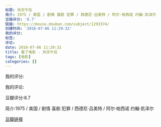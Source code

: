 ```yaml
---
标题: 热天午后
简介: 1975 / 美国 / 剧情 喜剧 犯罪 / 西德尼·吕美特 / 阿尔·帕西诺 约翰·凯泽尔
豆瓣评分: '8.7'
链接: https://movie.douban.com/subject/1293374/
创建时间: '2018-07-06 11:29:32'
我的评分:
标签:
评论:
date: 2018-07-06 11:29:32
title: 看了电影 - 热天午后
tags: [电影]
categories: []
---
```


我的评分:

我的评论:

豆瓣评分:8.7

简介:1975 / 美国 / 剧情 喜剧 犯罪 / 西德尼·吕美特 / 阿尔·帕西诺 约翰·凯泽尔

[豆瓣链接](https://movie.douban.com/subject/1293374/)

